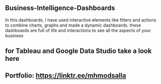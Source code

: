 ## Business-Intelligence-Dashboards

In this dashboards, I have used interactive elements like filters and actions to combine charts, graphs and made a dynamic dashboards.
these dashboards are full of life and interactions to see all the aspects of your business 

## for Tableau and Google Data Studio take a look here
## Portfolio: https://linktr.ee/mhmodsalla
